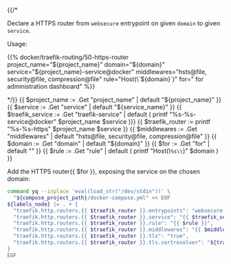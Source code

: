 {{/*

Declare a HTTPS router from `websecure` entrypoint on given `domain` to given
`service`.

Usage:

  {{% docker/traefik-routing/50-https-router project_name="${project_name}"
        domain="${domain}" service="${project_name}-service@docker"
        middlewares="hsts@file, security@file, compression@file"
        rule="Host(\`${domain}\`)"
        for=" for administration dashboard" %}}

*/}}
{{ $project_name := .Get "project_name" | default "${project_name}" }}
{{ $service := .Get "service" | default "${service_name}" }}
{{ $traefik_service := .Get "traefik-service" | default ( printf "%s-%s-service@docker" $project_name $service )}}
{{ $traefik_router := printf "%s-%s-https" $project_name $service }}
{{ $middlewares := .Get "middlewares" | default "hsts@file, security@file, compression@file" }}
{{ $domain := .Get "domain" | default "${domain}" }}
{{ $for := .Get "for" | default "" }}
{{ $rule := .Get "rule" | default ( printf "Host(\\`%s\\`)" $domain ) }}

Add the HTTPS router{{ $for }}, exposing the service on the chosen domain:

```bash
command yq --inplace 'eval(load_str("/dev/stdin"))' \
  "${compose_project_path}/docker-compose.yml" << EOF
${labels_node} |= . + {
  "traefik.http.routers.{{ $traefik_router }}.entrypoints": "websecure,web",
  "traefik.http.routers.{{ $traefik_router }}.service": "{{ $traefik_service }}",
  "traefik.http.routers.{{ $traefik_router }}.rule": "{{ $rule }}",
  "traefik.http.routers.{{ $traefik_router }}.middlewares": "{{ $middlewares }}",
  "traefik.http.routers.{{ $traefik_router }}.tls": "true",
  "traefik.http.routers.{{ $traefik_router }}.tls.certresolver": "${traefik_certresolver:=default}"
}
EOF
```
